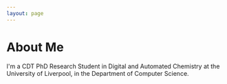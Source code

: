```yaml
---
layout: page
---
```


# About Me

I'm a CDT PhD Research Student in Digital and Automated Chemistry at the University of Liverpool, in the Department of Computer Science.
